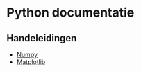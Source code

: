 # Python documentatie

## Handeleidingen
+ [Numpy](https://www.tutorialspoint.com/numpy/numpy_tutorial.pdf)
+ [Matplotlib](https://matplotlib.org/contents.html)
